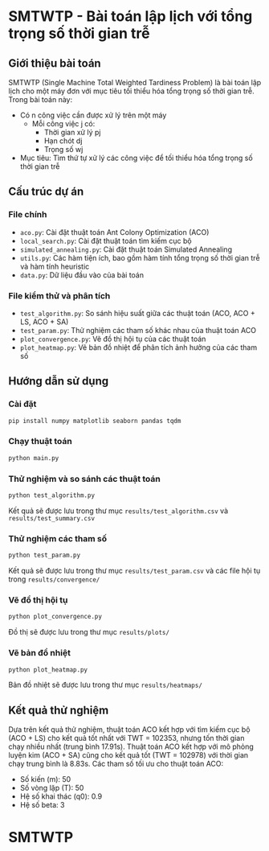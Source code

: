 # SMTWTP - Bài toán lập lịch với tổng trọng số thời gian trễ

## Giới thiệu bài toán
SMTWTP (Single Machine Total Weighted Tardiness Problem) là bài toán lập lịch cho một máy đơn với mục tiêu tối thiểu hóa tổng trọng số thời gian trễ. Trong bài toán này:
- Có n công việc cần được xử lý trên một máy
    - Mỗi công việc j có:  
        - Thời gian xử lý pj
        - Hạn chót dj  
        - Trọng số wj
- Mục tiêu: Tìm thứ tự xử lý các công việc để tối thiểu hóa tổng trọng số thời gian trễ

## Cấu trúc dự án
### File chính
- `aco.py`: Cài đặt thuật toán Ant Colony Optimization (ACO)
- `local_search.py`: Cài đặt thuật toán tìm kiếm cục bộ
- `simulated_annealing.py`: Cài đặt thuật toán Simulated Annealing
- `utils.py`: Các hàm tiện ích, bao gồm hàm tính tổng trọng số thời gian trễ và hàm tính heuristic
- `data.py`: Dữ liệu đầu vào của bài toán
### File kiểm thử và phân tích
- `test_algorithm.py`: So sánh hiệu suất giữa các thuật toán (ACO, ACO + LS, ACO + SA)
- `test_param.py`: Thử nghiệm các tham số khác nhau của thuật toán ACO
- `plot_convergence.py`: Vẽ đồ thị hội tụ của các thuật toán
- `plot_heatmap.py`: Vẽ bản đồ nhiệt để phân tích ảnh hưởng của các tham số

## Hướng dẫn sử dụng
### Cài đặt
```bash
pip install numpy matplotlib seaborn pandas tqdm
```
### Chạy thuật toán
```bash
python main.py
```
### Thử nghiệm và so sánh các thuật toán
```bash
python test_algorithm.py
```
Kết quả sẽ được lưu trong thư mục `results/test_algorithm.csv` và `results/test_summary.csv`
### Thử nghiệm các tham số
```bash
python test_param.py
```
Kết quả sẽ được lưu trong thư mục `results/test_param.csv` và các file hội tụ trong `results/convergence/`
### Vẽ đồ thị hội tụ
```bash
python plot_convergence.py
```
Đồ thị sẽ được lưu trong thư mục `results/plots/`
### Vẽ bản đồ nhiệt
```bash
python plot_heatmap.py
```
Bản đồ nhiệt sẽ được lưu trong thư mục `results/heatmaps/`

## Kết quả thử nghiệm
Dựa trên kết quả thử nghiệm, thuật toán ACO kết hợp với tìm kiếm cục bộ (ACO + LS) cho kết quả tốt nhất với TWT = 102353, nhưng tốn thời gian chạy nhiều nhất (trung bình 17.91s). Thuật toán ACO kết hợp với mô phỏng luyện kim (ACO + SA) cũng cho kết quả tốt (TWT = 102978) với thời gian chạy trung bình là 8.83s.
Các tham số tối ưu cho thuật toán ACO:
- Số kiến (m): 50
- Số vòng lặp (T): 50
- Hệ số khai thác (q0): 0.9
- Hệ số beta: 3




































# SMTWTP
